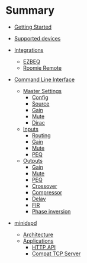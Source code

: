 # Summary

- [Getting Started](./getting-started.md)
- [Supported devices](./devices.md)
- [Integrations]()
  - [EZBEQ]()
  - [Roomie Remote]()
- [Command Line Interface](./cli/index.md)
  - [Master Settings](./cli/master/index.md)
    - [Config](./cli/master/config.md)
    - [Source](./cli/master/source.md)
    - [Gain](./cli/master/gain.md)
    - [Mute](./cli/master/mute.md)
    - [Dirac](./cli/master/dirac.md)
  - [Inputs](./cli/input/index.md)
    - [Routing](./cli/input/routing.md)
    - [Gain](./cli/input/gain.md)
    - [Mute](./cli/input/mute.md)
    - [PEQ](./cli/input/peq.md)
  - [Outputs](./cli/output/index.md)
    - [Gain](./cli/output/gain.md)
    - [Mute](./cli/output/mute.md)
    - [PEQ](./cli/output/peq.md)
    - [Crossover](./cli/output/xover.md)
    - [Compressor](./cli/output/compressor.md)
    - [Delay](./cli/output/delay.md)
    - [FIR](./cli/output/fir.md)
    - [Phase inversion](./cli/output/invert.md)
  
- [minidspd]()
  - [Architecture]()
  - [Applications]()
    - [HTTP API]()
    - [Compat TCP Server]()
